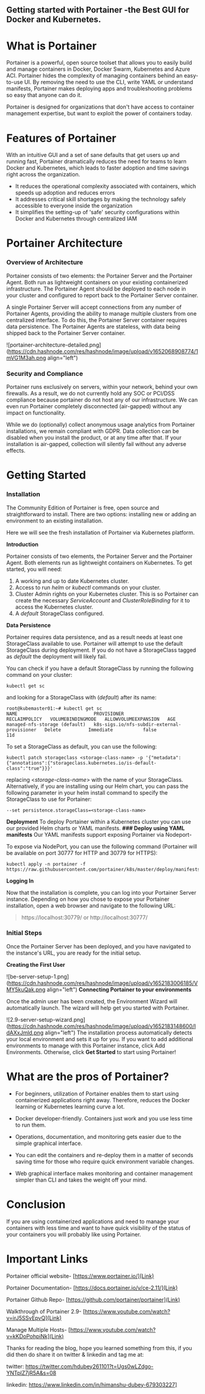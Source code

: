 ## Getting started with Portainer -the Best GUI for Docker and Kubernetes.

# **What is Portainer**
Portainer is a powerful, open source toolset that allows you to easily build and manage containers in Docker, Docker Swarm, Kubernetes and Azure ACI.
Portainer hides the complexity of managing containers behind an easy-to-use UI. By removing the need to use the CLI, write YAML or understand manifests, Portainer makes deploying apps and troubleshooting problems so easy that anyone can do it.

Portainer is designed for organizations that don't have access to container management expertise, but want to exploit the power of containers today.

# **Features of Portainer**
With an intuitive GUI and a set of sane defaults that get users up and running fast, Portainer dramatically reduces the need for teams to learn Docker and Kubernetes, which leads to faster adoption and time savings right across the organization.

- It reduces the operational complexity associated with containers, which speeds up adoption and reduces errors
- It addresses critical skill shortages by making the technology safely accessible to everyone inside the organization
- It simplifies the setting-up of 'safe' security configurations within Docker and Kubernetes through centralized IAM

# **Portainer Architecture**
### Overview of Architecture
Portainer consists of two elements: the Portainer Server and the Portainer Agent. Both run as lightweight containers on your existing containerized infrastructure. The Portainer Agent should be deployed to each node in your cluster and configured to report back to the Portainer Server container.

A single Portainer Server will accept connections from any number of Portainer Agents, providing the ability to manage multiple clusters from one centralized interface. To do this, the Portainer Server container requires data persistence. The Portainer Agents are stateless, with data being shipped back to the Portainer Server container.

![portainer-architecture-detailed.png](https://cdn.hashnode.com/res/hashnode/image/upload/v1652068908774/1mVG1M3ah.png align="left")
### Security and Compliance
Portainer runs exclusively on servers, within your network, behind your own firewalls. As a result, we do not currently hold any SOC or PCI/DSS compliance because portainer do not host any of our infrastructure. We can even run Portainer completely disconnected (air-gapped) without any impact on functionality.

While we do (optionally) collect anonymous usage analytics from Portainer installations, we remain compliant with GDPR. Data collection can be disabled when you install the product, or at any time after that. If your installation is air-gapped, collection will silently fail without any adverse effects.

# **Getting Started**
### Installation
The Community Edition of Portainer is free, open source and straightforward to install. There are two options: installing new or adding an environment to an existing installation.

Here we will see the fresh installation of Portainer via Kubernetes platform.

**Introduction** 

Portainer consists of two elements, the Portainer Server and the Portainer Agent. Both elements run as lightweight containers on Kubernetes.
To get started, you will need:
1. A working and up to date Kubernetes cluster.
2. Access to run *helm* or *kubectl* commands on your cluster.
3. Cluster Admin rights on your Kubernetes cluster. This is so Portainer can create the necessary *ServiceAccount* and *ClusterRoleBinding* for it to access the Kubernetes cluster.
4. A *default* StorageClass configured.

**Data Persistence**

Portainer requires data persistence, and as a result needs at least one StorageClass available to use. Portainer will attempt to use the default StorageClass during deployment. If you do not have a StorageClass tagged as *default* the deployment will likely fail.

You can check if you have a default StorageClass by running the following command on your cluster:
```
kubectl get sc
``` 
and looking for a StorageClass with (*default*) after its name:

```
root@kubemaster01:~# kubectl get sc
NAME                            PROVISIONER                                   RECLAIMPOLICY   VOLUMEBINDINGMODE   ALLOWVOLUMEEXPANSION   AGE
managed-nfs-storage (default)   k8s-sigs.io/nfs-subdir-external-provisioner   Delete          Immediate           false                  11d
``` 
To set a StorageClass as default, you can use the following:

```
kubectl patch storageclass <storage-class-name> -p '{"metadata": {"annotations":{"storageclass.kubernetes.io/is-default-class":"true"}}}'
``` 
replacing <*storage-class-name*> with the name of your StorageClass. Alternatively, if you are installing using our Helm chart, you can pass the following parameter in your helm install command to specify the StorageClass to use for Portainer:

```
--set persistence.storageClass=<storage-class-name>
``` 
**Deployment**
To deploy Portainer within a Kubernetes cluster you can use our provided Helm charts or YAML manifests.
**### Deploy using YAML manifests**
Our YAML manifests support exposing Portainer via Nodeport-

To expose via NodePort, you can use the following command (Portainer will be available on port 30777  for HTTP and 30779 for  HTTPS):

```
kubectl apply -n portainer -f https://raw.githubusercontent.com/portainer/k8s/master/deploy/manifests/portainer/portainer.yaml
``` 
**Logging In**

Now that the installation is complete, you can log into your Portainer Server instance. Depending on how you chose to expose your Portainer installation, open a web browser and navigate to the following URL:
> https://localhost:30779/ or http://localhost:30777/

### Initial Steps
Once the Portainer Server has been deployed, and you have navigated to the instance's URL, you are ready for the initial setup.

**Creating the First User**

![be-server-setup-1.png](https://cdn.hashnode.com/res/hashnode/image/upload/v1652183006185/VMY5kuQak.png align="left")
**Connecting Portainer to your environments**

Once the admin user has been created, the Environment Wizard will automatically launch. The wizard will help get you started with Portainer.

![2.9-server-setup-wizard.png](https://cdn.hashnode.com/res/hashnode/image/upload/v1652183148600/IdAXxJmld.png align="left")
The installation process automatically detects your local environment and sets it up for you. If you want to add additional environments to manage with this Portainer instance, click Add Environments. Otherwise, click **Get Started** to start using Portainer!

# What are the pros of Portainer?
- For beginners, utilization of Portainer enables them to start using containerized applications right away. Therefore, reduces the Docker learning or Kubernetes learning curve a lot.

- Docker developer-friendly. Containers just work and you use less time to run them.

- Operations, documentation, and monitoring gets easier due to the simple graphical interface.

- You can edit the containers and re-deploy them in a matter of seconds saving time for those who require quick environment variable changes.

- Web graphical interface makes monitoring and container management simpler than CLI and takes the weight off your mind.

# Conclusion

If you are using containerized applications and need to manage your containers with less time and want to have quick visibility of the status of your containers you will probably like using Portainer.

# Important Links
Portainer official website-  [https://www.portainer.io/](Link)

Portainer Documentation- [https://docs.portainer.io/v/ce-2.11/](Link)

Portainer Github Repo- [https://github.com/portainer/portainer](Link)

Walkthrough of Portainer 2.9- [https://www.youtube.com/watch?v=irJ5SSvEpvQ](Link)

Manage Multiple Hosts- [https://www.youtube.com/watch?v=kKDoPohpiNk](Link)

Thanks for reading the blog, hope you learned something from this, if you did then do share it on twitter & linkedin and tag me at:

twitter: https://twitter.com/hdubey261101?t=Ugs0wLZdgo-YNTplZ7jR5A&s=08

linkedin: https://www.linkedin.com/in/himanshu-dubey-679303227]






